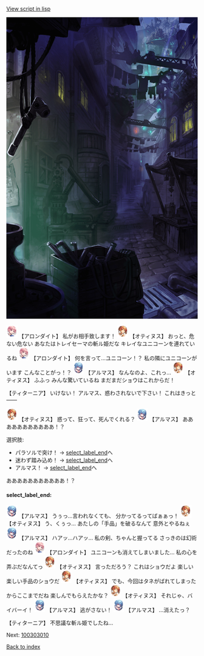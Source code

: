 [View script in lisp](../scripts/100302063.txt)

![201_slum.png](../images/backgrounds/201_slum.png)

<img src="../images/units/3100711.png" alt="3100711.png" height="34"/>
【アロンダイト】
私がお相手致します！

<img src="../images/units/3400811.png" alt="3400811.png" height="34"/>
【オティヌス】
おっと、危ない危ない
あなたはトレイセーマの斬ル姫だな
キレイなユニコーンを連れているね

<img src="../images/units/3100711.png" alt="3100711.png" height="34"/>
【アロンダイト】
何を言って…ユニコーン！？
私の隣にユニコーンがいます
こんなことがっ！？

<img src="../images/units/3103811.png" alt="3103811.png" height="34"/>
【アルマス】
なんなのよ、これっ…

<img src="../images/units/3400811.png" alt="3400811.png" height="34"/>
【オティヌス】
ふふっ
みんな驚いているね
まだまだショウはこれからだ！

【ティターニア】
いけない！
アルマス、惑わされないで下さい！
これはきっと――

<img src="../images/units/3400811.png" alt="3400811.png" height="34"/>
【オティヌス】
惑って、狂って、死んでくれる？

<img src="../images/units/3103811.png" alt="3103811.png" height="34"/>
【アルマス】
あああああああああああ！？

選択肢:
- パラソルで突け！ → [select_label_end](#select_label_end)へ
- 迷わず踏み込め！ → [select_label_end](#select_label_end)へ
- アルマス！ → [select_label_end](#select_label_end)へ

あああああああああああ！？

#### select_label_end:

<img src="../images/units/3103811.png" alt="3103811.png" height="34"/>
【アルマス】
うぅっ…言われなくても、
分かってるってばぁぁっ！

<img src="../images/units/3400811.png" alt="3400811.png" height="34"/>
【オティヌス】
う、くぅっ…
あたしの「手品」を破るなんて
意外とやるねぇ

<img src="../images/units/3103811.png" alt="3103811.png" height="34"/>
【アルマス】
ハアッ…ハアッ…
私の剣、ちゃんと握ってる
さっきのは幻術だったのね

<img src="../images/units/3100711.png" alt="3100711.png" height="34"/>
【アロンダイト】
ユニコーンも消えてしまいました…
私の心を弄ぶだなんてっ

<img src="../images/units/3400811.png" alt="3400811.png" height="34"/>
【オティヌス】
言っただろう？
これはショウだよ
楽しい楽しい手品のショウだ

<img src="../images/units/3400811.png" alt="3400811.png" height="34"/>
【オティヌス】
でも、今回はタネがばれてしまった
からここまでだね
楽しんでもらえたかな？

<img src="../images/units/3400811.png" alt="3400811.png" height="34"/>
【オティヌス】
それじゃ、バイバーイ！

<img src="../images/units/3103811.png" alt="3103811.png" height="34"/>
【アルマス】
逃がさない！

<img src="../images/units/3103811.png" alt="3103811.png" height="34"/>
【アルマス】
…消えたっ？

【ティターニア】
不思議な斬ル姫でしたね…

Next: [100303010](100303010.md)

[Back to index](index.md)
